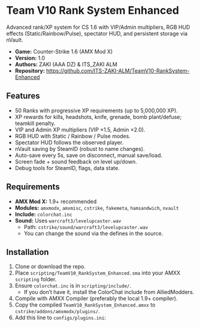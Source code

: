 # Team V10 Rank System Enhanced

Advanced rank/XP system for CS 1.6 with VIP/Admin multipliers, RGB HUD effects (Static/Rainbow/Pulse), spectator HUD, and persistent storage via nVault.

- **Game:** Counter-Strike 1.6 (AMX Mod X)
- **Version:** 1.0
- **Authors:** ZAKI (AAA DZ) & ITS_ZAKI ALM
- **Repository:** https://github.com/ITS-ZAKI-ALM/TeamV10-RankSystem-Enhanced

## Features
- 50 Ranks with progressive XP requirements (up to 5,000,000 XP).
- XP rewards for kills, headshots, knife, grenade, bomb plant/defuse; teamkill penalty.
- VIP and Admin XP multipliers (VIP ×1.5, Admin ×2.0).
- RGB HUD with Static / Rainbow / Pulse modes.
- Spectator HUD follows the observed player.
- nVault saving by SteamID (robust to name changes).
- Auto-save every 5s, save on disconnect, manual save/load.
- Screen fade + sound feedback on level up/down.
- Debug tools for SteamID, flags, data state.

## Requirements
- **AMX Mod X:** 1.9+ recommended
- **Modules:** `amxmodx`, `amxmisc`, `cstrike`, `fakemeta`, `hamsandwich`, `nvault`
- **Include:** `colorchat.inc`
- **Sound:** Uses `warcraft3/levelupcaster.wav`
  - Path: `cstrike/sound/warcraft3/levelupcaster.wav`
  - You can change the sound via the defines in the source.

## Installation
1. Clone or download the repo.
2. Place `scripting/TeamV10_RankSystem_Enhanced.sma` into your AMXX `scripting` folder.
3. Ensure `colorchat.inc` is in `scripting/include/`.  
   - If you don’t have it, install the ColorChat include from AlliedModders.
4. Compile with AMXX Compiler (preferably the local 1.9+ compiler).
5. Copy the compiled `TeamV10_RankSystem_Enhanced.amxx` to `cstrike/addons/amxmodx/plugins/`.
6. Add this line to `configs/plugins.ini`:
